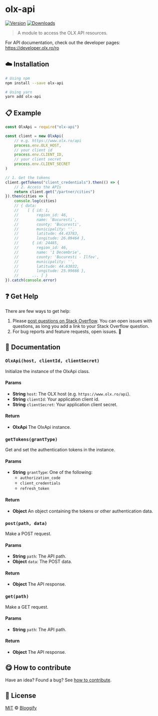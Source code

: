 <!-- Please do not edit this file. Edit the `blah` field in the `package.json` instead. If in doubt, open an issue. -->


















# olx-api

 [![Version](https://img.shields.io/npm/v/olx-api.svg)](https://www.npmjs.com/package/olx-api) [![Downloads](https://img.shields.io/npm/dt/olx-api.svg)](https://www.npmjs.com/package/olx-api)







> A module to access the OLX API resources.






For API documentation, check out the developer pages: https://developer.olx.ro/ro












## :cloud: Installation

```sh
# Using npm
npm install --save olx-api

# Using yarn
yarn add olx-api
```













## :clipboard: Example



```js
const OlxApi = require("olx-api")

const client = new OlxApi(
    // e.g. https://www.olx.ro/api
    process.env.OLX_HOST,
    // your client id
    process.env.CLIENT_ID,
    // your client secret
    process.env.CLIENT_SECRET
)

// 1. Get the tokens
client.getTokens("client_credentials").then(() => {
    // 2. Access the APIs
    return client.get("/partner/cities")
}).then(cities => {
    console.log(cities)
    // { data:
    //    [ { id: 1,
    //        region_id: 46,
    //        name: 'Bucuresti',
    //        county: 'Bucuresti',
    //        municipality: '',
    //        latitude: 44.43783,
    //        longitude: 26.09464 },
    //      { id: 24485,
    //        region_id: 46,
    //        name: '1 Decembrie',
    //        county: 'Bucuresti - Ilfov',
    //        municipality: '',
    //        latitude: 44.63032,
    //        longitude: 25.99666 },
    //      ... ] }
}).catch(console.error)
```











## :question: Get Help

There are few ways to get help:



 1. Please [post questions on Stack Overflow](https://stackoverflow.com/questions/ask). You can open issues with questions, as long you add a link to your Stack Overflow question.
 2. For bug reports and feature requests, open issues. :bug:





## :memo: Documentation


### `OlxApi(host, clientId, clientSecret)`
Initialize the instance of the OlxApi class.

#### Params

- **String** `host`: The OLX host (e.g. `https://www.olx.ro/api`).
- **String** `clientId`: Your application client id.
- **String** `clientSecret`: Your application client secret.

#### Return
- **OlxApi** The OlxApi instance.

### `getTokens(grantType)`
Get and set the authentication tokens in the instance.

#### Params

- **String** `grantType`: One of the following:
     - `authorization_code`
     - `client_credentials`
     - `refresh_token`

#### Return
- **Object** An object containing the tokens or other authentication data.

### `post(path, data)`
Make a POST request.

#### Params

- **String** `path`: The API path.
- **Object** `data`: The POST data.

#### Return
- **Object** The API response.

### `get(path)`
Make a GET request.

#### Params

- **String** `path`: The API path.

#### Return
- **Object** The API response.














## :yum: How to contribute
Have an idea? Found a bug? See [how to contribute][contributing].
























## :scroll: License

[MIT][license] © [Bloggify][website]






[license]: /LICENSE
[website]: https://bloggify.org
[contributing]: /CONTRIBUTING.md
[docs]: /DOCUMENTATION.md
